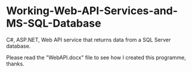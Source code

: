 # Working-Web-API-Services-and-MS-SQL-Database
C#, ASP.NET, Web API service that returns data from a SQL Server database.

Please read the "WebAPI.docx" file to see how I created this programme, thanks. 
